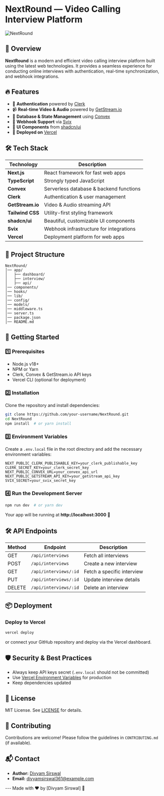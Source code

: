 # NextRound — Video Calling Interview Platform

![NextRound](https://your-logo-url.com/logo.png) <!-- Add your project logo if available -->

## 🚀 Overview

**NextRound** is a modern and efficient video calling interview platform built using the latest web technologies. It provides a seamless experience for conducting online interviews with authentication, real-time synchronization, and webhook integrations.

## 🔥 Features

- 🔐 **Authentication** powered by [Clerk](https://clerk.dev/)
- 📹 **Real-time Video & Audio** powered by [GetStream.io](https://getstream.io/)
- 🔄 **Database & State Management** using [Convex](https://convex.dev/)
- 🔔 **Webhook Support** via [Svix](https://www.svix.com/)
- 🎨 **UI Components** from [shadcn/ui](https://ui.shadcn.com/)
- 📡 **Deployed on** [Vercel](https://vercel.com/)

## 🛠️ Tech Stack

| Technology       | Description                                  |
|-----------------|----------------------------------|
| **Next.js**     | React framework for fast web apps |
| **TypeScript**  | Strongly typed JavaScript        |
| **Convex**      | Serverless database & backend functions |
| **Clerk**       | Authentication & user management |
| **GetStream.io**| Video & Audio streaming API |
| **Tailwind CSS** | Utility-first styling framework |
| **shadcn/ui**   | Beautiful, customizable UI components |
| **Svix**        | Webhook infrastructure for integrations |
| **Vercel**      | Deployment platform for web apps |

## 📂 Project Structure

```
NextRound/
│── app/
│   ├── dashboard/
│   ├── interview/
│   ├── api/
│── components/
│── hooks/
│── lib/
│── config/
│── models/
│── middleware.ts
│── server.ts
│── package.json
│── README.md
```

## 🚀 Getting Started

### 1️⃣ Prerequisites
- Node.js v18+
- NPM or Yarn
- Clerk, Convex & GetStream.io API keys
- Vercel CLI (optional for deployment)

### 2️⃣ Installation

Clone the repository and install dependencies:

```sh
git clone https://github.com/your-username/NextRound.git
cd NextRound
npm install  # or yarn install
```

### 3️⃣ Environment Variables

Create a `.env.local` file in the root directory and add the necessary environment variables:

```
NEXT_PUBLIC_CLERK_PUBLISHABLE_KEY=your_clerk_publishable_key
CLERK_SECRET_KEY=your_clerk_secret_key
NEXT_PUBLIC_CONVEX_URL=your_convex_api_url
NEXT_PUBLIC_GETSTREAM_API_KEY=your_getstream_api_key
SVIX_SECRET=your_svix_secret_key
```

### 4️⃣ Run the Development Server

```sh
npm run dev  # or yarn dev
```

Your app will be running at **http://localhost:3000** 🚀

## 🛠️ API Endpoints

| Method | Endpoint            | Description                 |
|--------|---------------------|-----------------------------|
| GET    | `/api/interviews`   | Fetch all interviews       |
| POST   | `/api/interviews`   | Create a new interview     |
| GET    | `/api/interviews/:id` | Fetch a specific interview |
| PUT    | `/api/interviews/:id` | Update interview details   |
| DELETE | `/api/interviews/:id` | Delete an interview        |

## 📦 Deployment

### Deploy to Vercel

```sh
vercel deploy
```

or connect your GitHub repository and deploy via the Vercel dashboard.

## 🛡 Security & Best Practices

- Always keep API keys secret (`.env.local` should not be committed)
- Use [Vercel Environment Variables](https://vercel.com/docs/environment-variables) for production
- Keep dependencies updated

## 📜 License

MIT License. See [LICENSE](LICENSE) for details.

## 🤝 Contributing

Contributions are welcome! Please follow the guidelines in `CONTRIBUTING.md` (if available).

## 📬 Contact 
  - **Author:** [Divyam Sirswal](https://github.com/Divyamsirswal)
  - **Email:** divyamsirswal361@example.com

--- Made with ❤️ by [Divyam Sirswal] 🚀

